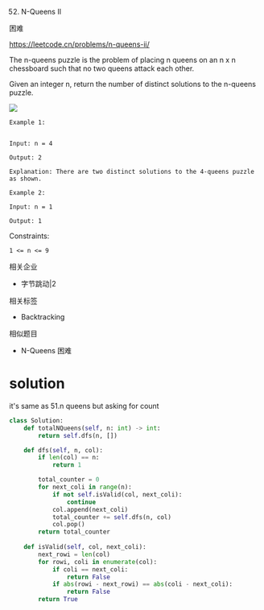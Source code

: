 52. N-Queens II

困难

https://leetcode.cn/problems/n-queens-ii/


The n-queens puzzle is the problem of placing n queens on an n x n chessboard such that no two queens attack each other.

Given an integer n, return the number of distinct solutions to the n-queens puzzle.

![](https://assets.leetcode.com/uploads/2020/11/13/queens.jpg) 

```
Example 1:


Input: n = 4

Output: 2

Explanation: There are two distinct solutions to the 4-queens puzzle as shown.

Example 2:

Input: n = 1

Output: 1
``` 

Constraints:
```
1 <= n <= 9
```

相关企业

- 字节跳动|2

相关标签
- Backtracking

相似题目
- N-Queens
困难

# solution

it's same as 51.n queens but asking for count

```py
class Solution:
    def totalNQueens(self, n: int) -> int:
        return self.dfs(n, [])

    def dfs(self, n, col):
        if len(col) == n:
            return 1

        total_counter = 0
        for next_coli in range(n):
            if not self.isValid(col, next_coli):
                continue
            col.append(next_coli)
            total_counter += self.dfs(n, col)
            col.pop()
        return total_counter
    
    def isValid(self, col, next_coli):
        next_rowi = len(col)
        for rowi, coli in enumerate(col):
            if coli == next_coli:
                return False
            if abs(rowi - next_rowi) == abs(coli - next_coli):
                return False
        return True
```